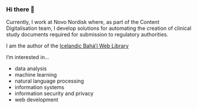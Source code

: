 ### Hi there 👋

Currently, I work at Novo Nordisk where, as part of the Content Digitalisation team, I develop solutions for automating the creation of clinical study documents required for submission to regulatory authorities. 

I am the author of the [Icelandic Bahá’í Web Library](https://bokasafn.bahai.is/)

I’m interested in...
  * data analysis
  * machine learning
  * natural language processing
  * information systems
  * information security and privacy
  * web development

<!--
**valentinoli/valentinoli** is a ✨ _special_ ✨ repository because its `README.md` (this file) appears on your GitHub profile.

Here are some ideas to get you started:

- 🔭 I’m currently working on ...
- 🌱 I’m currently learning ...
- 👯 I’m looking to collaborate on ...
- 🤔 I’m looking for help with ...
- 💬 Ask me about ...
- 📫 How to reach me: ...
- 😄 Pronouns: ...
- ⚡ Fun fact: ...
-->

<!--
[![Valentin's GitHub stats](https://github-readme-stats.vercel.app/api?username=valentinoli&count_private=true&show_icons=true&theme=highcontrast)](https://github.com/valentinoli/github-readme-stats)
-->